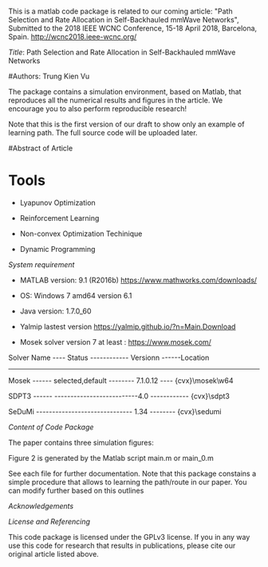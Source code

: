 # 
This is a matlab code package is related to our coming article: "Path Selection and Rate Allocation in Self-Backhauled mmWave Networks", Submitted to the 2018 IEEE WCNC Conference, 15-18 April 2018, Barcelona, Spain. http://wcnc2018.ieee-wcnc.org/

*Title*: Path Selection and Rate Allocation in Self-Backhauled mmWave Networks


#Authors: Trung Kien Vu

The package contains a simulation environment, based on Matlab, that reproduces all the numerical results and figures in the article. We encourage you to also perform reproducible research!

Note that this is the first version of our draft to show only an example of learning path. The full source code will be uploaded later.

#Abstract of Article

# Tools
- Lyapunov Optimization

- Reinforcement Learning

- Non-convex Optimization Techinique

- Dynamic Programming 

*System requirement*
-  MATLAB version: 9.1 (R2016b)  https://www.mathworks.com/downloads/

- OS: Windows 7 amd64 version 6.1

- Java version: 1.7.0_60

- Yalmip lastest version https://yalmip.github.io/?n=Main.Download

-  Mosek solver version 7 at least : https://www.mosek.com/

 Solver Name ----    Status  ------------  Versionn ------Location

 ------------------------------------------------------------

 Mosek   ------  selected,default --------  7.1.0.12 ----  {cvx}\mosek\w64

 SDPT3   ------   --------------------------4.0    ------------    {cvx}\sdpt3

 SeDuMi  ------------------------------ 1.34  --------     {cvx}\sedumi


*Content of Code Package*

The paper contains three simulation figures:

Figure 2 is generated by the Matlab script main.m or main_0.m


See each file for further documentation. Note that this package constains a simple procedure that allows to learning the path/route in our paper. You can modify further based on this outlines

*Acknowledgements*



*License and Referencing*

This code package is licensed under the GPLv3 license. If you in any way use this code for research that results in publications, please cite our original article listed above.
